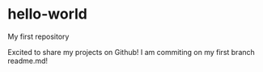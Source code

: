# hello-world
My first repository

Excited to share my projects on Github!
I am commiting on my first branch readme.md!
